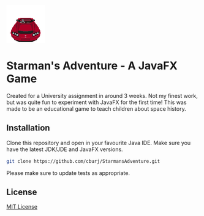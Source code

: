 ![Tesla Pixel Art](https://raw.githubusercontent.com/cburj/StarmansAdventure/master/src/resources/TESLA.png)

# Starman's Adventure - A JavaFX Game

Created for a University assignment in around 3 weeks. Not my finest work, but was quite fun to experiment with JavaFX for the first time! This was made to be an educational game to teach children about space history.

## Installation

Clone this repository and open in your favourite Java IDE. Make sure you have the latest JDK/JDE and JavaFX versions.

```bash
git clone https://github.com/cburj/StarmansAdventure.git
```

Please make sure to update tests as appropriate.

## License
[MIT License](https://choosealicense.com/licenses/mit/)
